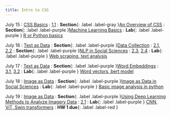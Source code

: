 ```yaml
---
title: Intro to CSS
---
```


July 15
: [CSS Basics](#)
  : [1.1](#)
: **Section**{: .label .label-gray }[An Overview of CSS](#)
: **Section**{: .label .label-purple }[Machine Learning Basics](#)
: **Lab**{: .label .label-purple } [R or Python basics](#)

July 16
: [Text as Data](#)
: **Section**{: .label .label-purple }[Data Collection](#)
  : [2.1](#), [2.2](#)
: **Section**{: .label .label-purple }[NLP in Social Sciences](#)
  : [2.3](#), [2.4](#)
: **Lab**{: .label .label-purple } [Web scraping, text analysis](#)

July 17
: [Text as Data](#)
: **Section**{: .label .label-purple }[Word Embeddings](#)
  : [3.1](#), [3.2](#)
: **Lab**{: .label .label-purple } [Word vectors, bert model](#)

July 18
: [Image as Data](#)
: **Section**{: .label .label-purple }[Image as Data in Social Sciences](#)
: **Lab**{: .label .label-purple } [Basic image analysis in python](#)

July 19
: [Image as Data](#)
: **Section**{: .label .label-purple }[Using Deep Learning Methods to Analyze Imagery Data](#)
  : [2.1](#)
: **Lab**{: .label .label-purple } [CNN, ViT, Swin transformers](#)
: **HW 1 due**{: .label .label-red }
